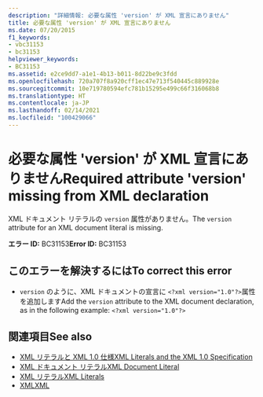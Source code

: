 ```yaml
---
description: "詳細情報: 必要な属性 'version' が XML 宣言にありません"
title: 必要な属性 'version' が XML 宣言にありません
ms.date: 07/20/2015
f1_keywords:
- vbc31153
- bc31153
helpviewer_keywords:
- BC31153
ms.assetid: e2ce9dd7-a1e1-4b13-b011-8d22be9c3fdd
ms.openlocfilehash: 720a707f8a920cff1ec47e713f540445c889928e
ms.sourcegitcommit: 10e719780594efc781b15295e499c66f316068b8
ms.translationtype: HT
ms.contentlocale: ja-JP
ms.lasthandoff: 02/14/2021
ms.locfileid: "100429066"
---
```

# <a name="required-attribute-version-missing-from-xml-declaration"></a><span data-ttu-id="4026f-103">必要な属性 'version' が XML 宣言にありません</span><span class="sxs-lookup"><span data-stu-id="4026f-103">Required attribute 'version' missing from XML declaration</span></span>

<span data-ttu-id="4026f-104">XML ドキュメント リテラルの `version` 属性がありません。</span><span class="sxs-lookup"><span data-stu-id="4026f-104">The `version` attribute for an XML document literal is missing.</span></span>  
  
 <span data-ttu-id="4026f-105">**エラー ID:** BC31153</span><span class="sxs-lookup"><span data-stu-id="4026f-105">**Error ID:** BC31153</span></span>  
  
## <a name="to-correct-this-error"></a><span data-ttu-id="4026f-106">このエラーを解決するには</span><span class="sxs-lookup"><span data-stu-id="4026f-106">To correct this error</span></span>  
  
- <span data-ttu-id="4026f-107">`version` のように、XML ドキュメントの宣言に `<?xml version="1.0"?>`属性を追加します</span><span class="sxs-lookup"><span data-stu-id="4026f-107">Add the `version` attribute to the XML document declaration, as in the following example: `<?xml version="1.0"?>`</span></span>  
  
## <a name="see-also"></a><span data-ttu-id="4026f-108">関連項目</span><span class="sxs-lookup"><span data-stu-id="4026f-108">See also</span></span>

- [<span data-ttu-id="4026f-109">XML リテラルと XML 1.0 仕様</span><span class="sxs-lookup"><span data-stu-id="4026f-109">XML Literals and the XML 1.0 Specification</span></span>](../programming-guide/language-features/xml/xml-literals-and-the-xml-1-0-specification.md)
- [<span data-ttu-id="4026f-110">XML ドキュメント リテラル</span><span class="sxs-lookup"><span data-stu-id="4026f-110">XML Document Literal</span></span>](../language-reference/xml-literals/xml-document-literal.md)
- [<span data-ttu-id="4026f-111">XML リテラル</span><span class="sxs-lookup"><span data-stu-id="4026f-111">XML Literals</span></span>](../language-reference/xml-literals/index.md)
- [<span data-ttu-id="4026f-112">XML</span><span class="sxs-lookup"><span data-stu-id="4026f-112">XML</span></span>](../programming-guide/language-features/xml/index.md)
